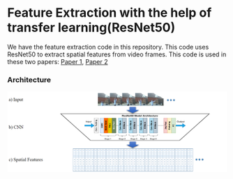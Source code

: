 ﻿#  Feature Extraction with the help of transfer learning(ResNet50)
We have the feature extraction code in this repository. This code uses ResNet50 to extract spatial features from video frames.
This code is used in these two papers: [Paper 1]([https://www.kaggle.com/puneet6060/intel-image-classification](https://www.researchgate.net/publication/379714148_PDF_Temporal_Relations_of_Informative_Frames_in_Action_Recognition)), [Paper 2](https://www.researchgate.net/publication/368726751_Adaptive_Frame_Selection_In_Two_Dimensional_Convolutional_Neural_Network_Action_Recognition
)

### Architecture

![](Readme_images/ResNet.png)
